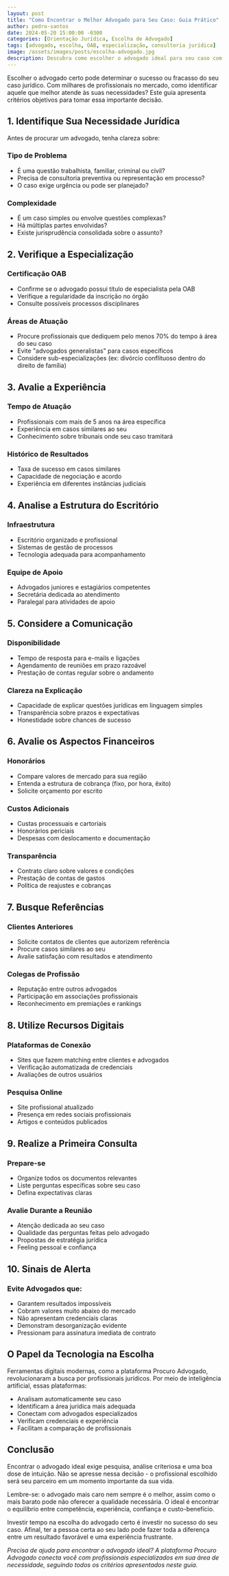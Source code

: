 ```yaml
---
layout: post
title: "Como Encontrar o Melhor Advogado para Seu Caso: Guia Prático"
author: pedro-santos
date: 2024-05-20 15:00:00 -0300
categories: [Orientação Jurídica, Escolha de Advogado]
tags: [advogado, escolha, OAB, especialização, consultoria jurídica]
image: /assets/images/posts/escolha-advogado.jpg
description: Descubra como escolher o advogado ideal para seu caso com dicas práticas e critérios fundamentais para uma decisão acertada.
---
```


Escolher o advogado certo pode determinar o sucesso ou fracasso do seu caso jurídico. Com milhares de profissionais no mercado, como identificar aquele que melhor atende às suas necessidades? Este guia apresenta critérios objetivos para tomar essa importante decisão.

## 1. Identifique Sua Necessidade Jurídica

Antes de procurar um advogado, tenha clareza sobre:

### Tipo de Problema
- É uma questão trabalhista, familiar, criminal ou civil?
- Precisa de consultoria preventiva ou representação em processo?
- O caso exige urgência ou pode ser planejado?

### Complexidade
- É um caso simples ou envolve questões complexas?
- Há múltiplas partes envolvidas?
- Existe jurisprudência consolidada sobre o assunto?

## 2. Verifique a Especialização

### Certificação OAB
- Confirme se o advogado possui título de especialista pela OAB
- Verifique a regularidade da inscrição no órgão
- Consulte possíveis processos disciplinares

### Áreas de Atuação
- Procure profissionais que dediquem pelo menos 70% do tempo à área do seu caso
- Evite "advogados generalistas" para casos específicos
- Considere sub-especializações (ex: divórcio conflituoso dentro do direito de família)

## 3. Avalie a Experiência

### Tempo de Atuação
- Profissionais com mais de 5 anos na área específica
- Experiência em casos similares ao seu
- Conhecimento sobre tribunais onde seu caso tramitará

### Histórico de Resultados
- Taxa de sucesso em casos similares
- Capacidade de negociação e acordo
- Experiência em diferentes instâncias judiciais

## 4. Analise a Estrutura do Escritório

### Infraestrutura
- Escritório organizado e profissional
- Sistemas de gestão de processos
- Tecnologia adequada para acompanhamento

### Equipe de Apoio
- Advogados juniores e estagiários competentes
- Secretária dedicada ao atendimento
- Paralegal para atividades de apoio

## 5. Considere a Comunicação

### Disponibilidade
- Tempo de resposta para e-mails e ligações
- Agendamento de reuniões em prazo razoável
- Prestação de contas regular sobre o andamento

### Clareza na Explicação
- Capacidade de explicar questões jurídicas em linguagem simples
- Transparência sobre prazos e expectativas
- Honestidade sobre chances de sucesso

## 6. Avalie os Aspectos Financeiros

### Honorários
- Compare valores de mercado para sua região
- Entenda a estrutura de cobrança (fixo, por hora, êxito)
- Solicite orçamento por escrito

### Custos Adicionais
- Custas processuais e cartoriais
- Honorários periciais
- Despesas com deslocamento e documentação

### Transparência
- Contrato claro sobre valores e condições
- Prestação de contas de gastos
- Política de reajustes e cobranças

## 7. Busque Referências

### Clientes Anteriores
- Solicite contatos de clientes que autorizem referência
- Procure casos similares ao seu
- Avalie satisfação com resultados e atendimento

### Colegas de Profissão
- Reputação entre outros advogados
- Participação em associações profissionais
- Reconhecimento em premiações e rankings

## 8. Utilize Recursos Digitais

### Plataformas de Conexão
- Sites que fazem matching entre clientes e advogados
- Verificação automatizada de credenciais
- Avaliações de outros usuários

### Pesquisa Online
- Site profissional atualizado
- Presença em redes sociais profissionais
- Artigos e conteúdos publicados

## 9. Realize a Primeira Consulta

### Prepare-se
- Organize todos os documentos relevantes
- Liste perguntas específicas sobre seu caso
- Defina expectativas claras

### Avalie Durante a Reunião
- Atenção dedicada ao seu caso
- Qualidade das perguntas feitas pelo advogado
- Propostas de estratégia jurídica
- Feeling pessoal e confiança

## 10. Sinais de Alerta

### Evite Advogados que:
- Garantem resultados impossíveis
- Cobram valores muito abaixo do mercado
- Não apresentam credenciais claras
- Demonstram desorganização evidente
- Pressionam para assinatura imediata de contrato

## O Papel da Tecnologia na Escolha

Ferramentas digitais modernas, como a plataforma Procuro Advogado, revolucionaram a busca por profissionais jurídicos. Por meio de inteligência artificial, essas plataformas:

- Analisam automaticamente seu caso
- Identificam a área jurídica mais adequada
- Conectam com advogados especializados
- Verificam credenciais e experiência
- Facilitam a comparação de profissionais

## Conclusão

Encontrar o advogado ideal exige pesquisa, análise criteriosa e uma boa dose de intuição. Não se apresse nessa decisão - o profissional escolhido será seu parceiro em um momento importante da sua vida.

Lembre-se: o advogado mais caro nem sempre é o melhor, assim como o mais barato pode não oferecer a qualidade necessária. O ideal é encontrar o equilíbrio entre competência, experiência, confiança e custo-benefício.

Investir tempo na escolha do advogado certo é investir no sucesso do seu caso. Afinal, ter a pessoa certa ao seu lado pode fazer toda a diferença entre um resultado favorável e uma experiência frustrante.

*Precisa de ajuda para encontrar o advogado ideal? A plataforma Procuro Advogado conecta você com profissionais especializados em sua área de necessidade, seguindo todos os critérios apresentados neste guia.*